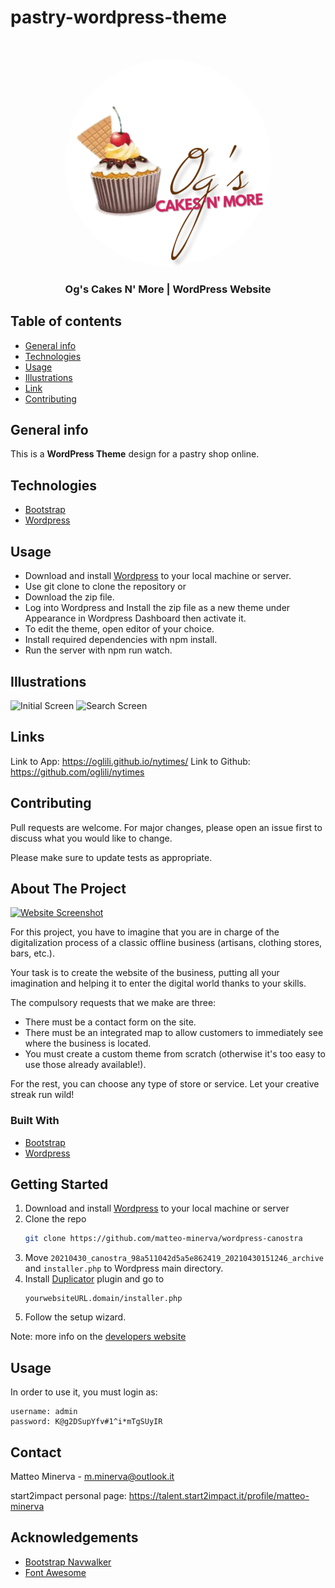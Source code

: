 # pastry-wordpress-theme

<!-- PROJECT LOGO -->
<br />
<p align="center">
  <a href="#">
    <img src="/img/logo.svg" alt="Screenshot" style="border-radius: 9999px;">
  </a>

<h3 align="center">Og's Cakes N' More | WordPress Website</h3>

## Table of contents
* [General info](#general-info)
* [Technologies](#technologies)
* [Usage](#usage)
* [Illustrations](#illustrations)
* [Link](#illustrations)
* [Contributing](#contributing)

## General info
This is a **WordPress Theme** design for a pastry shop online.
	
## Technologies
- [Bootstrap](https://getbootstrap.com)
- [Wordpress](https://wordpress.org)

	
## Usage
*  Download and install [Wordpress](https://wordpress.org) to your local machine or server.
*  Use git clone to clone the repository or
*  Download the zip file.
*  Log into Wordpress and Install the zip file as a new theme under Appearance in Wordpress Dashboard then activate it.
*  To edit the theme, open editor of your choice. 
*  Install required dependencies with npm install.
*  Run the server with npm run watch.

## Illustrations
![Initial Screen](src/nytimes-page1.jpg)    ![Search Screen](src/nytimes-page2.jpg)

## Links
Link to App:
https://oglili.github.io/nytimes/
Link to Github:
https://github.com/oglili/nytimes

## Contributing
Pull requests are welcome. For major changes, please open an issue first to discuss what you would like to change.

Please make sure to update tests as appropriate.












## About The Project

[![Website Screenshot][product-screenshot]](https://canostra.000webhostapp.com/)

For this project, you have to imagine that you are in charge of the digitalization process of a classic offline business (artisans, clothing stores, bars, etc.).

Your task is to create the website of the business, putting all your imagination and helping it to enter the digital world thanks to your skills.

The compulsory requests that we make are three:
- There must be a contact form on the site.
- There must be an integrated map to allow customers to immediately see where the business is located.
- You must create a custom theme from scratch (otherwise it's too easy to use those already available!).

For the rest, you can choose any type of store or service. Let your creative streak run wild!

### Built With

- [Bootstrap](https://getbootstrap.com)
- [Wordpress](https://wordpress.org)

<!-- GETTING STARTED -->

## Getting Started

1. Download and install [Wordpress](https://wordpress.org) to your local machine or server
2. Clone the repo
   ```sh
   git clone https://github.com/matteo-minerva/wordpress-canostra
   ```
3. Move `20210430_canostra_98a511042d5a5e862419_20210430151246_archive` and `installer.php` to Wordpress main directory.
4. Install [Duplicator](https://it.wordpress.org/plugins/duplicator/) plugin and go to
   ```
   yourwebsiteURL.domain/installer.php
   ```
5. Follow the setup wizard.

Note: more info on the [developers website](https://snapcreek.com/duplicator/docs/quick-start/?utm_source=duplicator_free&utm_medium=wordpress_plugin&utm_content=package_built_install_help&utm_campaign=duplicator_free#quick-040-q)

<!-- Usage -->

## Usage

In order to use it, you must login as:

```text
username: admin
password: K@g2DSupYfv#1^i*mTgSUyIR
```

<!-- CONTACT -->

## Contact

Matteo Minerva - m.minerva@outlook.it

start2impact personal page: https://talent.start2impact.it/profile/matteo-minerva

<!-- ACKNOWLEDGEMENTS -->

## Acknowledgements

- [Bootstrap Navwalker](https://github.com/wp-bootstrap/wp-bootstrap-navwalker/)
- [Font Awesome](https://fontawesome.com)

<!-- MARKDOWN LINKS & IMAGES -->
<!-- https://www.markdownguide.org/basic-syntax/#reference-style-links -->

[issues-shield]: https://img.shields.io/github/issues/matteo-minerva/wordpress-canostra/repo.svg?style=for-the-badge
[issues-url]: https://github.com/matteo-minerva/wordpress-canostra/issues
[linkedin-shield]: https://img.shields.io/badge/-LinkedIn-black.svg?style=for-the-badge&logo=linkedin&colorB=555
[linkedin-url]: https://linkedin.com/in/m-minerva
[product-screenshot]: images/screenshot.png
